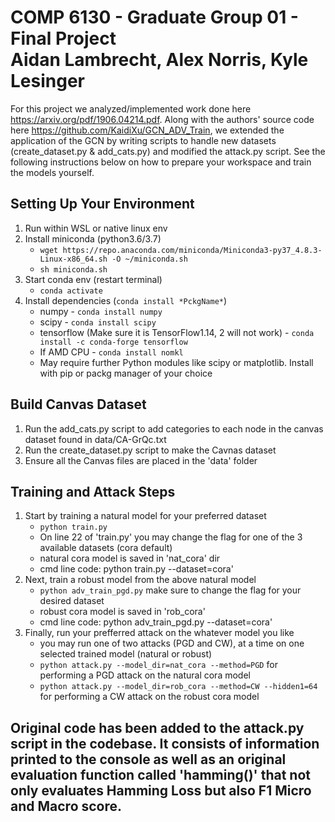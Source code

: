 # COMP 6130 - Graduate Group 01 - Final Project <br />Aidan Lambrecht, Alex Norris, Kyle Lesinger
For this project we analyzed/implemented work done here https://arxiv.org/pdf/1906.04214.pdf. Along with the authors' source code here https://github.com/KaidiXu/GCN_ADV_Train, we extended the application of the GCN by writing scripts to handle new datasets (create_dataset.py & add_cats.py) and modified the attack.py script. See the following instructions below on how to prepare your workspace and train the models yourself.


## Setting Up Your Environment
1. Run within WSL or native linux env
2. Install miniconda (python3.6/3.7)
    * `wget https://repo.anaconda.com/miniconda/Miniconda3-py37_4.8.3-Linux-x86_64.sh -O ~/miniconda.sh`
    * `sh miniconda.sh`
3. Start conda env (restart terminal)
    * `conda activate`
4. Install dependencies (`conda install *PckgName*`)
    * numpy - `conda install numpy`
    * scipy - `conda install scipy`
    * tensorflow (Make sure it is TensorFlow1.14, 2 will not work) - `conda install -c conda-forge tensorflow` 
    * If AMD CPU - `conda install nomkl`
    * May require further Python modules like scipy or matplotlib. Install with pip or packg manager of your choice

## Build Canvas Dataset
1. Run the add_cats.py script to add categories to each node in the canvas dataset found in data/CA-GrQc.txt
2. Run the create_dataset.py script to make the Cavnas dataset
3. Ensure all the Canvas files are placed in the 'data' folder

## Training and Attack Steps
1. Start by training a natural model for your preferred dataset
    * `python train.py`
    * On line 22 of 'train.py' you may change the flag for one of the 3 available datasets (cora default)
    * natural cora model is saved in 'nat_cora' dir
	* cmd line code: python train.py --dataset=cora'
2. Next, train a robust model from the above natural model
    * `python adv_train_pgd.py` make sure to change the flag for your desired dataset
    * robust cora model is saved in 'rob_cora'
	* cmd line code: python adv_train_pgd.py --dataset=cora'
3. Finally, run your prefferred attack on the whatever model you like
    * you may run one of two attacks (PGD and CW), at a time on one selected trained model (natural or robust)
    * `python attack.py --model_dir=nat_cora --method=PGD` for performing a PGD attack on the natural cora model
    * `python attack.py --model_dir=rob_cora --method=CW --hidden1=64` for performing a CW attack on the robust cora model
	
## Original code has been added to the attack.py script in the codebase. It consists of information printed to the console as well as an original evaluation function called 'hamming()' that not only evaluates Hamming Loss but also F1 Micro and Macro score. 